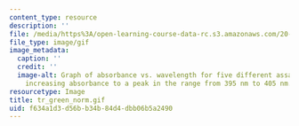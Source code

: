 ```yaml
---
content_type: resource
description: ''
file: /media/https%3A/open-learning-course-data-rc.s3.amazonaws.com/20-109-laboratory-fundamentals-in-biological-engineering-spring-2010/f634a1d3d56bb34b84d4dbb06b5a2490_tr_green_norm.gif
file_type: image/gif
image_metadata:
  caption: ''
  credit: ''
  image-alt: Graph of absorbance vs. wavelength for five different assays, showing
    increasing absorbance to a peak in the range from 395 nm to 405 nm.
resourcetype: Image
title: tr_green_norm.gif
uid: f634a1d3-d56b-b34b-84d4-dbb06b5a2490
---
```

